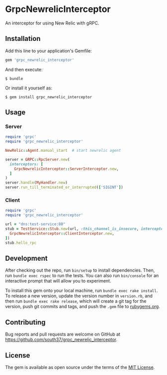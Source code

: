 # GrpcNewrelicInterceptor
An interceptor for using New Relic with gRPC.

## Installation

Add this line to your application's Gemfile:

```ruby
gem 'grpc_newrelic_interceptor'
```

And then execute:

    $ bundle

Or install it yourself as:

    $ gem install grpc_newrelic_interceptor

## Usage

### Server

```ruby
require 'grpc'
require 'grpc_newrelic_interceptor'

NewRelic::Agent.manual_start  # start newrelic agent

server = GRPC::RpcServer.new(
  interceptors: [
    GrpcNewrelicInterceptor::ServerInterceptor.new,
  ]
)
server.handle(MyHandler.new)
server.run_till_terminated_or_interrupted(['SIGINT'])
```

### Client

```ruby
require 'grpc'
require 'grpc_newrelic_interceptor'

url = "dns:test-service:80"
stub = TestService::Stub.new(url, :this_channel_is_insecure, interceptors: [
  GrpcNewrelicInterceptor::ClientInterceptor.new,
])
stub.hello_rpc
```

## Development

After checking out the repo, run `bin/setup` to install dependencies. Then, run `bundle exec rspec` to run the tests. You can also run `bin/console` for an interactive prompt that will allow you to experiment.

To install this gem onto your local machine, run `bundle exec rake install`. To release a new version, update the version number in `version.rb`, and then run `bundle exec rake release`, which will create a git tag for the version, push git commits and tags, and push the `.gem` file to [rubygems.org](https://rubygems.org).

## Contributing

Bug reports and pull requests are welcome on GitHub at https://github.com/south37/grpc_newrelic_interceptor.

## License

The gem is available as open source under the terms of the [MIT License](https://opensource.org/licenses/MIT).
